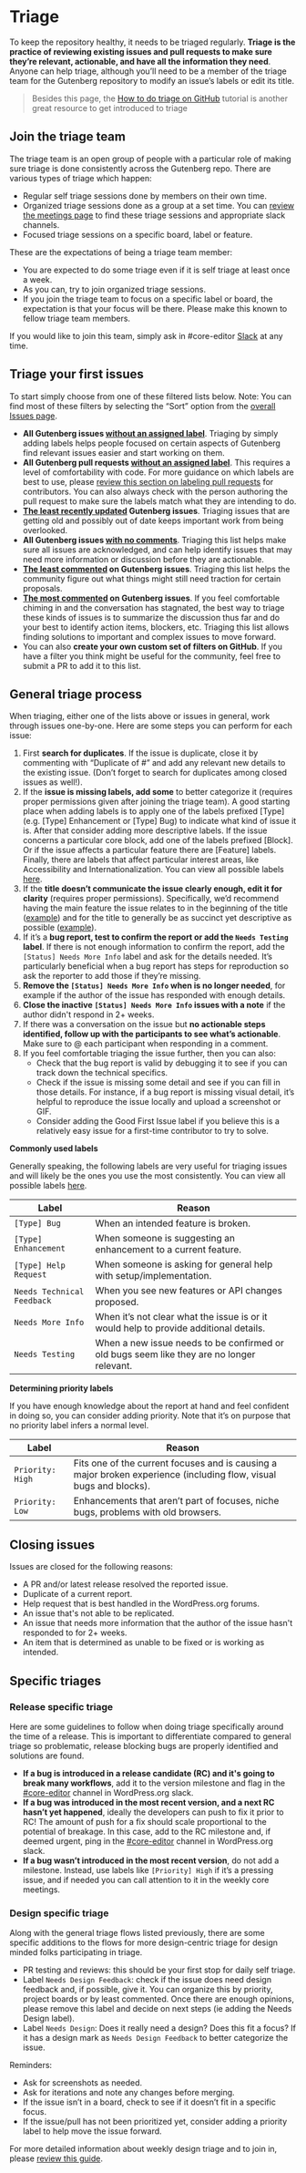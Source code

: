 # Triage

To keep the repository healthy, it needs to be triaged regularly. **Triage is the practice of reviewing existing issues and pull requests to make sure they’re relevant, actionable, and have all the information they need**. Anyone can help triage, although you’ll need to be a member of the triage team for the Gutenberg repository to modify an issue’s labels or edit its title.

> Besides this page, the [How to do triage on GitHub](https://learn.wordpress.org/tutorial/how-to-do-triage-on-github/) tutorial is another great resource to get introduced to triage

## Join the triage team

The triage team is an open group of people with a particular role of making sure triage is done consistently across the Gutenberg repo. There are various types of triage which happen:

-   Regular self triage sessions done by members on their own time.
-   Organized triage sessions done as a group at a set time. You can [review the meetings page](https://make.wordpress.org/meetings/) to find these triage sessions and appropriate slack channels.
-   Focused triage sessions on a specific board, label or feature.

These are the expectations of being a triage team member:

-   You are expected to do some triage even if it is self triage at least once a week.
-   As you can, try to join organized triage sessions.
-   If you join the triage team to focus on a specific label or board, the expectation is that your focus will be there. Please make this known to fellow triage team members.

If you would like to join this team, simply ask in #core-editor [Slack](https://make.wordpress.org/chat/) at any time.

## Triage your first issues

To start simply choose from one of these filtered lists below. Note: You can find most of these filters by selecting the “Sort” option from the [overall Issues page](https://github.com/wordpress/gutenberg/issues).

-   **All Gutenberg issues [without an assigned label](https://github.com/WordPress/gutenberg/issues?q=is%3Aopen+is%3Aissue+no%3Alabel+sort%3Aupdated-asc)**. Triaging by simply adding labels helps people focused on certain aspects of Gutenberg find relevant issues easier and start working on them.
-   **All Gutenberg pull requests [without an assigned label](https://github.com/WordPress/gutenberg/pulls?q=is%3Aopen+is%3Apr+no%3Alabel)**. This requires a level of comfortability with code. For more guidance on which labels are best to use, please [review this section on labeling pull requests](/docs/contributors/repository-management.md#pull-requests) for contributors. You can also always check with the person authoring the pull request to make sure the labels match what they are intending to do.
-  **[The least recently updated](https://github.com/WordPress/gutenberg/issues?q=is%3Aopen+is%3Aissue+sort%3Aupdated-asc) Gutenberg issues**. Triaging issues that are getting old and possibly out of date keeps important work from being overlooked.
-  **All Gutenberg issues [with no comments](https://github.com/wordpress/gutenberg/issues?q=is%3Aissue+is%3Aopen+comments%3A0+)**. Triaging this list helps make sure all issues are acknowledged, and can help identify issues that may need more information or discussion before they are actionable.
-  **[The least commented](https://github.com/wordpress/gutenberg/issues?q=is%3Aissue+is%3Aopen+sort%3Acomments-asc) on Gutenberg issues**. Triaging this list helps the community figure out what things might still need traction for certain proposals.
-  **[The most commented](https://github.com/wordpress/gutenberg/issues?q=is%3Aissue+is%3Aopen+sort%3Acomments-desc) on Gutenberg issues**. If you feel comfortable chiming in and the conversation has stagnated, the best way to triage these kinds of issues is to summarize the discussion thus far and do your best to identify action items, blockers, etc. Triaging this list allows finding solutions to important and complex issues to move forward.
-  You can also **create your own custom set of filters on GitHub**. If you have a filter you think might be useful for the community, feel free to submit a PR to add it to this list.

## General triage process

When triaging, either one of the lists above or issues in general, work through issues one-by-one. Here are some steps you can perform for each issue:

1. First **search for duplicates**. If the issue is duplicate, close it by commenting with “Duplicate of #” and add any relevant new details to the existing issue. (Don’t forget to search for duplicates among closed issues as well!).
2. If the **issue is missing labels, add some** to better categorize it (requires proper permissions given after joining the triage team). A good starting place when adding labels is to apply one of the labels prefixed [Type] (e.g. [Type] Enhancement or [Type] Bug) to indicate what kind of issue it is. After that consider adding more descriptive labels. If the issue concerns a particular core block, add one of the labels prefixed [Block]. Or if the issue affects a particular feature there are [Feature] labels. Finally, there are labels that affect particular interest areas, like Accessibility and Internationalization. You can view all possible labels [here](https://github.com/WordPress/gutenberg/labels).
3. If the **title doesn’t communicate the issue clearly enough, edit it for clarity** (requires proper permissions). Specifically, we’d recommend having the main feature the issue relates to in the beginning of the title ([example](https://github.com/WordPress/gutenberg/issues/6193)) and for the title to generally be as succinct yet descriptive as possible ([example](https://github.com/WordPress/gutenberg/issues/6193)).
4. If it’s a **bug report, test to confirm the report or add the `Needs Testing` label**. If there is not enough information to confirm the report, add the `[Status] Needs More Info` label and ask for the details needed. It’s particularly beneficial when a bug report has steps for reproduction so ask the reporter to add those if they’re missing.
5. **Remove the `[Status] Needs More Info` when is no longer needed**, for example if the author of the issue has responded with enough details.
6. **Close the inactive `[Status] Needs More Info` issues with a note** if the author didn't respond in 2+ weeks.
7. If there was a conversation on the issue but **no actionable steps identified, follow up with the participants to see what’s actionable**. Make sure to @ each participant when responding in a comment.
8. If you feel comfortable triaging the issue further, then you can also:
    - Check that the bug report is valid by debugging it to see if you can track down the technical specifics.
    - Check if the issue is missing some detail and see if you can fill in those details. For instance, if a bug report is missing visual detail, it’s helpful to reproduce the issue locally and upload a screenshot or GIF.
    - Consider adding the Good First Issue label if you believe this is a relatively easy issue for a first-time contributor to try to solve.

**Commonly used labels**

Generally speaking, the following labels are very useful for triaging issues and will likely be the ones you use the most consistently. You can view all possible labels [here](https://github.com/WordPress/gutenberg/labels).

| Label                      | Reason                                                                                    |
| -------------------------- | ----------------------------------------------------------------------------------------- |
| `[Type] Bug`               | When an intended feature is broken.                                                       |
| `[Type] Enhancement`       | When someone is suggesting an enhancement to a current feature.                           |
| `[Type] Help Request`      | When someone is asking for general help with setup/implementation.                        |
| `Needs Technical Feedback` | When you see new features or API changes proposed.                                        |
| `Needs More Info`          | When it’s not clear what the issue is or it would help to provide additional details.     |
| `Needs Testing`            | When a new issue needs to be confirmed or old bugs seem like they are no longer relevant. |

**Determining priority labels**

If you have enough knowledge about the report at hand and feel confident in doing so, you can consider adding priority. Note that it’s on purpose that no priority label infers a normal level.

| Label                | Reason                                                                                                                                                                                                                                                     |
| -------------------- | ---------------------------------------------------------------------------------------------------------------------------------------------------------------------------------------------------------------------------------------------------------- |
| `Priority: High`     | Fits one of the current focuses and is causing a major broken experience (including flow, visual bugs and blocks).                                                                                                                                         |
| `Priority: Low`      | Enhancements that aren’t part of focuses, niche bugs, problems with old browsers.                                                                                                                                                                          |

## Closing issues

Issues are closed for the following reasons:

-   A PR and/or latest release resolved the reported issue.
-   Duplicate of a current report.
-   Help request that is best handled in the WordPress.org forums.
-   An issue that's not able to be replicated.
-   An issue that needs more information that the author of the issue hasn't responded to for 2+ weeks.
-   An item that is determined as unable to be fixed or is working as intended.

## Specific triages

### Release specific triage

Here are some guidelines to follow when doing triage specifically around the time of a release. This is important to differentiate compared to general triage so problematic, release blocking bugs are properly identified and solutions are found.

-  **If a bug is introduced in a release candidate (RC) and it's going to break many workflows**, add it to the version milestone and flag in the [#core-editor](https://wordpress.slack.com/archives/C02QB2JS7) channel in WordPress.org slack.
-  **If a bug was introduced in the most recent version, and a next RC hasn’t yet happened**, ideally the developers can push to fix it prior to RC! The amount of push for a fix should scale proportional to the potential of breakage. In this case, add to the RC milestone and, if deemed urgent, ping in the [#core-editor](https://wordpress.slack.com/archives/C02QB2JS7) channel in WordPress.org slack.
-  **If a bug wasn’t introduced in the most recent version**, do not add a milestone. Instead, use labels like `[Priority] High` if it’s a pressing issue, and if needed you can call attention to it in the weekly core meetings.

### Design specific triage

Along with the general triage flows listed previously, there are some specific additions to the flows for more design-centric triage for design minded folks participating in triage.

-   PR testing and reviews: this should be your first stop for daily self triage.
-  Label `Needs Design Feedback`: check if the issue does need design feedback and, if possible, give it. You can organize this by priority, project boards or by least commented. Once there are enough opinions, please remove this label and decide on next steps (ie adding the Needs Design label).
- Label  `Needs Design`: Does it really need a design? Does this fit a focus? If it has a design mark as `Needs Design Feedback` to better categorize the issue.

Reminders:

-   Ask for screenshots as needed.
-   Ask for iterations and note any changes before merging.
-   If the issue isn’t in a board, check to see if it doesn’t fit in a specific focus.
-   If the issue/pull has not been prioritized yet, consider adding a priority label to help move the issue forward.

For more detailed information about weekly design triage and to join in, please [review this guide](https://make.wordpress.org/design/handbook/workflows/weekly-gutenberg-design-triage/).
